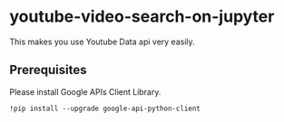 # youtube-video-search-on-jupyter
This makes you use Youtube Data api very easily.

## Prerequisites 

Please install Google APIs Client Library.

```
!pip install --upgrade google-api-python-client
```
